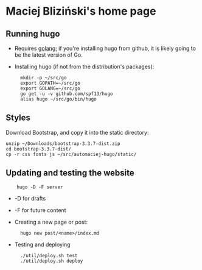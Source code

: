 Maciej Bliziński's home page
============================

Running hugo
------------

* Requires [golang](http://golang.org/); if you're installing hugo from github,
  it is likely going to be the latest version of Go.
* Installing hugo (if not from the distribution's packages):

        mkdir -p ~/src/go
        export GOPATH=~/src/go
        export GOLANG=~/src/go
        go get -u -v github.com/spf13/hugo
        alias hugo ~/src/go/bin/hugo

Styles
------

Download Bootstrap, and copy it into the static directory:

    unzip ~/Downloads/bootstrap-3.3.7-dist.zip 
    cd bootstrap-3.3.7-dist/
    cp -r css fonts js ~/src/automaciej-hugo/static/

Updating and testing the website
-------------------

        hugo -D -F server

  * -D for drafts
  * -F for future content

* Creating a new page or post:

        hugo new post/<name>/index.md

* Testing and deploying

        ./util/deploy.sh test
        ./util/deploy.sh deploy

